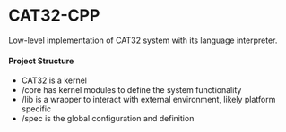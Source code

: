 # CAT32-CPP

Low-level implementation of CAT32 system with its language interpreter.

#### Project Structure

+ CAT32 is a kernel
+ /core has kernel modules to define the system functionality
+ /lib is a wrapper to interact with external environment, likely platform specific
+ /spec is the global configuration and definition